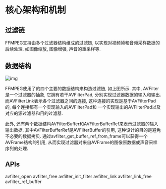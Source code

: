 # 核心架构和机制

## 过滤链

FFMPEG支持由多个过滤器结构组成的过滤链,
以实现对视频帧和音频采样数据的后续处理, 如图像缩放, 图像增强, 声音的重采样等.

## 数据结构

![img](https://img-blog.csdnimg.cn/img_convert/b0cdd4a59596fb36ce25d344cf290b65.png)

FFMPEG使用了的四个主要的数据结构来构造过滤链, 如上图所示.
其中, AVFilter是一个过滤器的抽象,
它拥有若干AVFilterPad, 分别实现过滤器数据的输入和输出.
而AVFilterLink表示各个过滤器之间的连接, 这种连接的实现是基于AVFilterPad的,
每个连接都有一个实现输入的AVFilterPad和
一个实现输出的AVFilterPad以及对应的源过滤器和目的过滤器.

此外, 还有两个数据结构AVFilterBuffer和AVFilterBufferRef来表示过滤器的输入输出数据,
其中AVFilterBufferRef是AVFilterBuffer的引用, 这种设计的目的是避免不必要的数据拷贝.
通过avfilter_get_buffer_ref_from_frame可以获得一个AVFrame结构的引用,
从而实现过滤器对来自AVFrame的图像原数据或声音采样序列的处理.

## APIs

avfilter_open
avfilter_free
avfilter_init_filter
avfilter_link
avfilter_link_free
avfilter_ref_buffer
